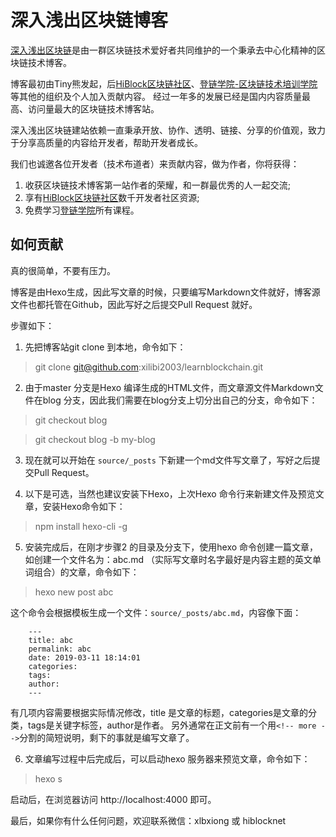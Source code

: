 # 深入浅出区块链博客

[深入浅出区块链](http://learnblockchain.cn)是由一群区块链技术爱好者共同维护的一个秉承去中心化精神的区块链技术博客。

博客最初由Tiny熊发起，后[HiBlock区块链社区](https://hiblock.one)、[登链学院-区块链技术培训学院](https://upchain.ke.qq.com/?tuin=bd898bbf) 等其他的组织及个人加入贡献内容。
经过一年多的发展已经是国内内容质量最高、访问量最大的区块链技术博客站。

深入浅出区块链建站依赖一直秉承开放、协作、透明、链接、分享的价值观，致力于分享高质量的内容给开发者，帮助开发者成长。

我们也诚邀各位开发者（技术布道者）来贡献内容，做为作者，你将获得：
1. 收获区块链技术博客第一站作者的荣耀，和一群最优秀的人一起交流;
2. 享有[HiBlock区块链社区](https://hiblock.one)数千开发者社区资源;
3. 免费学习[登链学院](https://upchain.ke.qq.com/?tuin=bd898bbf)所有课程。


## 如何贡献

真的很简单，不要有压力。

博客是由Hexo生成，因此写文章的时候，只要编写Markdown文件就好，博客源文件也都托管在Github，因此写好之后提交Pull Request 就好。

步骤如下：
1. 先把博客站git clone 到本地，命令如下：


> git clone git@github.com:xilibi2003/learnblockchain.git


2. 由于master 分支是Hexo 编译生成的HTML文件，而文章源文件Markdown文件在blog 分支，因此我们需要在blog分支上切分出自己的分支，命令如下：


> git checkout blog

> git checkout blog -b my-blog


3. 现在就可以开始在 `source/_posts` 下新建一个md文件写文章了，写好之后提交Pull Request。

4. 以下是可选，当然也建议安装下Hexo，上次Hexo 命令行来新建文件及预览文章，安装Hexo命令如下：


> npm install hexo-cli -g


5. 安装完成后，在刚才步骤2 的目录及分支下，使用hexo 命令创建一篇文章， 如创建一个文件名为：abc.md （实际写文章时名字最好是内容主题的英文单词组合）的文章，命令如下：


> hexo new post abc


这个命令会根据模板生成一个文件：`source/_posts/abc.md`，内容像下面：

```
    ---
    title: abc
    permalink: abc
    date: 2019-03-11 18:14:01
    categories:
    tags:
    author:
    ---
```
有几项内容需要根据实际情况修改，title 是文章的标题，categories是文章的分类，tags是关键字标签，author是作者。
另外通常在正文前有一个用`<!-- more -->`分割的简短说明，剩下的事就是编写文章了。

6. 文章编写过程中后完成后，可以启动hexo 服务器来预览文章，命令如下：


> hexo s


启动后，在浏览器访问 http://localhost:4000 即可。


最后，如果你有什么任何问题，欢迎联系微信：xlbxiong 或 hiblocknet 


